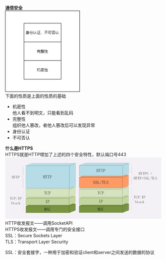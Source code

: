 **通信安全**  
![img](p/未命名绘图7.png)   
下面的性质是上面的性质的基础   

* 机密性  
  他人看不到明文，只能看到乱码
* 完整性  
  组织他人篡改，者他人篡改后可以发现异常
* 身份认证
* 不可否认   

**什么是HTTPS**  
HTTPS就是HTTP增加了上述的四个安全特性，默认端口号443  
![img](p/img.png)    
HTTP收发报文——调用SocketAPI   
HTTPS收发报文——调用专门的安全接口   
SSL：Secure Sockets Layer   
TLS：Transport Layer Security  

SSL：安全套接字，一种用于加密和验证client和server之间发送的数据的协议